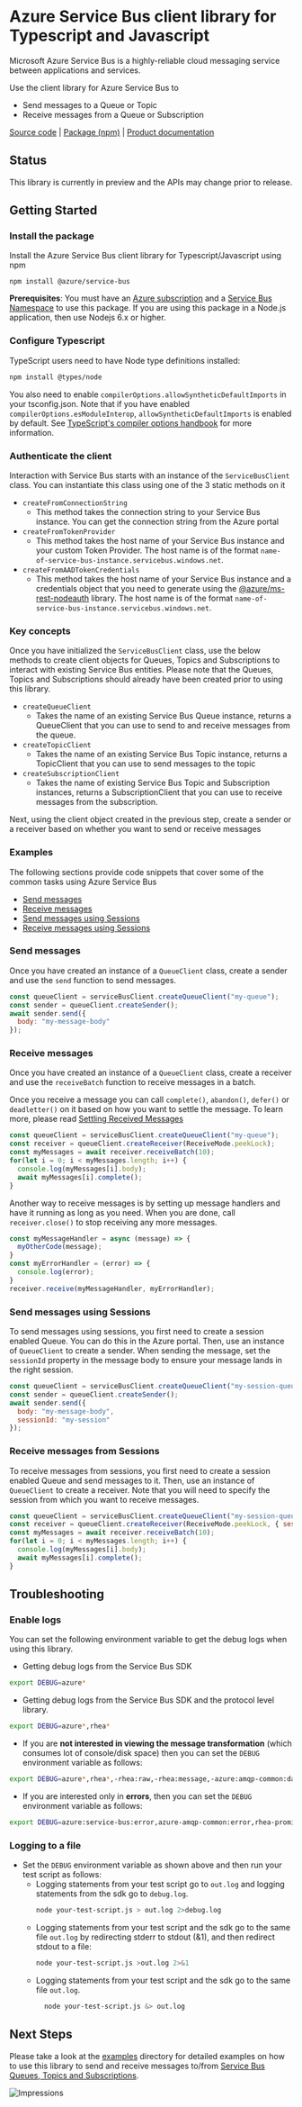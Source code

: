 # Azure Service Bus client library for Typescript and Javascript

Microsoft Azure Service Bus is a highly-reliable cloud messaging service between applications and services.

Use the client library for Azure Service Bus to 
- Send messages to a Queue or Topic
- Receive messages from a Queue or Subscription

[Source code](https://github.com/Azure/azure-sdk-for-js/tree/master/packages/%40azure/servicebus/data-plane) | [Package (npm)](https://www.npmjs.com/package/@azure/service-bus) | [Product documentation](https://azure.microsoft.com/en-us/services/service-bus/)

## Status

This library is currently in preview and the APIs may change prior to release.

## Getting Started

### Install the package

Install the Azure Service Bus client library for Typescript/Javascript using npm

`npm install @azure/service-bus`

**Prerequisites**: You must have an [Azure subscription](https://azure.microsoft.com/free/) and a 
[Service Bus Namespace](https://docs.microsoft.com/en-us/azure/service-bus-messaging/) to use this package.
If you are using this package in a Node.js application, then use Nodejs 6.x or higher.

### Configure Typescript

TypeScript users need to have Node type definitions installed:

```bash
npm install @types/node
```

You also need to enable `compilerOptions.allowSyntheticDefaultImports` in your tsconfig.json. Note that if you have enabled `compilerOptions.esModuleInterop`, `allowSyntheticDefaultImports` is enabled by default. See [TypeScript's compiler options handbook](https://www.typescriptlang.org/docs/handbook/compiler-options.html) for more information.


### Authenticate the client

Interaction with Service Bus starts with an instance of the `ServiceBusClient` class. You can instantiate
this class using one of the 3 static methods on it
- `createFromConnectionString`
  - This method takes the connection string to your Service Bus instance. You can get the connection string
  from the Azure portal
- `createFromTokenProvider`
  - This method takes the host name of your Service Bus instance and your custom Token Provider. The
  host name is of the format `name-of-service-bus-instance.servicebus.windows.net`.
- `createFromAADTokenCredentials`
  - This method takes the host name of your Service Bus instance and a credentials object that you need
  to generate using the [@azure/ms-rest-nodeauth](https://www.npmjs.com/package/@azure/ms-rest-nodeauth)
  library. The host name is of the format `name-of-service-bus-instance.servicebus.windows.net`.

### Key concepts

Once you have initialized the `ServiceBusClient` class, use the below methods to create client 
objects for Queues, Topics and Subscriptions to interact with existing Service Bus entities. Please
note that the Queues, Topics and Subscriptions should already have been created prior to using this
library.
- `createQueueClient`
  - Takes the name of an existing Service Bus Queue instance, returns a QueueClient that you can use
   to send to and receive messages from the queue.
- `createTopicClient`
  - Takes the name of an existing Service Bus Topic instance, returns a TopicClient that you can use
   to send messages to the topic
- `createSubscriptionClient`
  - Takes the name of existing Service Bus Topic and Subscription instances, returns a SubscriptionClient
  that you can use to receive messages from the subscription.

Next, using the client object created in the previous step, create a sender or a receiver based on 
whether you want to send or receive messages

### Examples

The following sections provide code snippets that cover some of the common tasks using Azure Service Bus

- [Send messages](#send-messages)
- [Receive messages](#receive-messages)
- [Send messages using Sessions](#send-messages-using-sessions)
- [Receive messages using Sessions](#receive-messages-using-sessions)

### Send messages

Once you have created an instance of a `QueueClient` class, create a sender and use the `send`
function to send messages.

```javascript
const queueClient = serviceBusClient.createQueueClient("my-queue");
const sender = queueClient.createSender();
await sender.send({
  body: "my-message-body"
});
```

### Receive messages

Once you have created an instance of a `QueueClient` class, create a receiver and use the `receiveBatch`
function to receive messages in a batch.

Once you receive a message you can call `complete()`, `abandon()`, `defer()` or `deadletter()` on it
based on how you want to settle the message. To learn more, please read [Settling Received Messages](https://docs.microsoft.com/en-us/azure/service-bus-messaging/message-transfers-locks-settlement#settling-receive-operations)

```javascript
const queueClient = serviceBusClient.createQueueClient("my-queue");
const receiver = queueClient.createReceiver(ReceiveMode.peekLock);
const myMessages = await receiver.receiveBatch(10);
for(let i = 0; i < myMessages.length; i++) {
  console.log(myMessages[i].body);
  await myMessages[i].complete();
}
```

Another way to receive messages is by setting up message handlers and have it running as long as you
need. When you are done, call `receiver.close()` to stop receiving any more messages.

```javascript
const myMessageHandler = async (message) => {
  myOtherCode(message);
}
const myErrorHandler = (error) => {
  console.log(error);
}
receiver.receive(myMessageHandler, myErrorHandler);
```

### Send messages using Sessions

To send messages using sessions, you first need to create a session enabled Queue. You can do this
in the Azure portal. Then, use an instance of `QueueClient` to create a sender. When sending the
message, set the `sessionId` property in the message body to ensure your message lands in the right session.

```javascript
const queueClient = serviceBusClient.createQueueClient("my-session-queue");
const sender = queueClient.createSender();
await sender.send({
  body: "my-message-body",
  sessionId: "my-session"
});
```

### Receive messages from Sessions

To receive messages from sessions, you first need to create a session enabled Queue and send messages
to it. Then, use an instance of `QueueClient` to create a receiver. Note that you will need to specify
the session from which you want to receive messages.

```javascript
const queueClient = serviceBusClient.createQueueClient("my-session-queue");
const receiver = queueClient.createReceiver(ReceiveMode.peekLock, { sessionId: "my-session"});
const myMessages = await receiver.receiveBatch(10);
for(let i = 0; i < myMessages.length; i++) {
  console.log(myMessages[i].body);
  await myMessages[i].complete();
}
```

## Troubleshooting

### Enable logs

You can set the following environment variable to get the debug logs when using this library.

- Getting debug logs from the Service Bus SDK

```bash
export DEBUG=azure*
```

- Getting debug logs from the Service Bus SDK and the protocol level library.

```bash
export DEBUG=azure*,rhea*
```

- If you are **not interested in viewing the message transformation** (which consumes lot of console/disk space) then you can set the `DEBUG` environment variable as follows:

```bash
export DEBUG=azure*,rhea*,-rhea:raw,-rhea:message,-azure:amqp-common:datatransformer
```

- If you are interested only in **errors**, then you can set the `DEBUG` environment variable as follows:

```bash
export DEBUG=azure:service-bus:error,azure-amqp-common:error,rhea-promise:error,rhea:events,rhea:frames,rhea:io,rhea:flow
```

### Logging to a file

- Set the `DEBUG` environment variable as shown above and then run your test script as follows:
  - Logging statements from your test script go to `out.log` and logging statements from the sdk go to `debug.log`.
    ```bash
    node your-test-script.js > out.log 2>debug.log
    ```
  - Logging statements from your test script and the sdk go to the same file `out.log` by redirecting stderr to stdout (&1), and then redirect stdout to a file:
    ```bash
    node your-test-script.js >out.log 2>&1
    ```
  - Logging statements from your test script and the sdk go to the same file `out.log`.
    ```bash
      node your-test-script.js &> out.log
    ```

## Next Steps

Please take a look at the [examples](https://github.com/Azure/azure-sdk-for-js/tree/master/packages/%40azure/servicebus/data-plane/examples)
directory for detailed examples on how to use this library to send and receive messages to/from
[Service Bus Queues, Topics and Subscriptions](https://docs.microsoft.com/en-us/azure/service-bus-messaging/service-bus-messaging-overview).


![Impressions](https://azure-sdk-impressions.azurewebsites.net/api/impressions/azure-sdk-for-js%2Fpackages%2F%40azure%2Fservicebus%2Fdata-plane%2FREADME.png)

